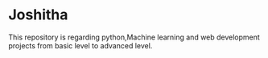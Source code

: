# Joshitha
This repository is regarding python,Machine learning and web development projects from basic level to advanced level.
